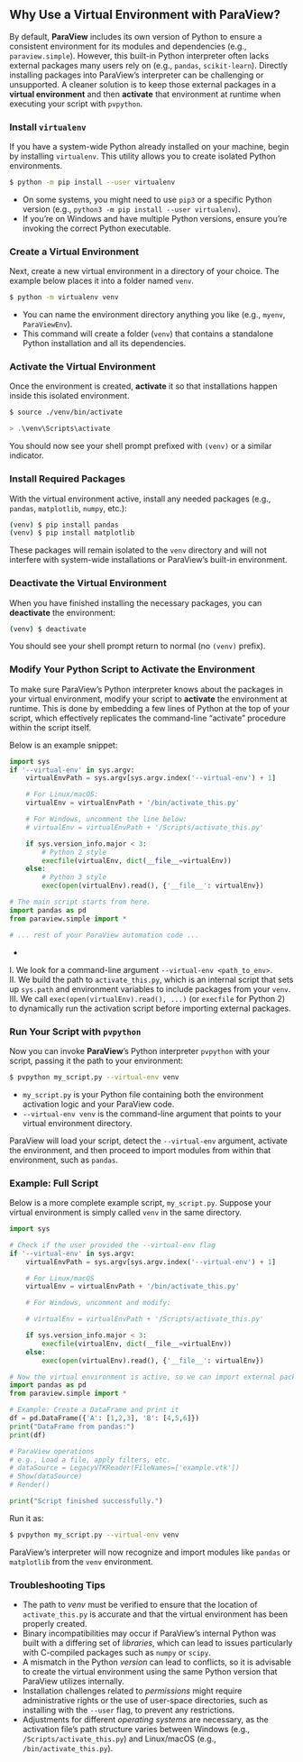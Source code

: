 ## Why Use a Virtual Environment with ParaView?

By default, **ParaView** includes its own version of Python to ensure a consistent environment for its modules and dependencies (e.g., `paraview.simple`). However, this built-in Python interpreter often lacks external packages many users rely on (e.g., `pandas`, `scikit-learn`). Directly installing packages into ParaView’s interpreter can be challenging or unsupported. A cleaner solution is to keep those external packages in a **virtual environment** and then **activate** that environment at runtime when executing your script with `pvpython`.

### Install `virtualenv`

If you have a system-wide Python already installed on your machine, begin by installing `virtualenv`. This utility allows you to create isolated Python environments.

```sh
$ python -m pip install --user virtualenv
```

- On some systems, you might need to use `pip3` or a specific Python version (e.g., `python3 -m pip install --user virtualenv`).
- If you’re on Windows and have multiple Python versions, ensure you’re invoking the correct Python executable.

### Create a Virtual Environment
Next, create a new virtual environment in a directory of your choice. The example below places it into a folder named `venv`.

```sh
$ python -m virtualenv venv
```

- You can name the environment directory anything you like (e.g., `myenv`, `ParaViewEnv`).  
- This command will create a folder (`venv`) that contains a standalone Python installation and all its dependencies.

### Activate the Virtual Environment

Once the environment is created, **activate** it so that installations happen inside this isolated environment.

  ```sh
  $ source ./venv/bin/activate
  ```

  ```powershell
  > .\venv\Scripts\activate
  ```

You should now see your shell prompt prefixed with `(venv)` or a similar indicator.

### Install Required Packages

With the virtual environment active, install any needed packages (e.g., `pandas`, `matplotlib`, `numpy`, etc.):

```sh
(venv) $ pip install pandas
(venv) $ pip install matplotlib
```
These packages will remain isolated to the `venv` directory and will not interfere with system-wide installations or ParaView’s built-in environment.


### Deactivate the Virtual Environment
When you have finished installing the necessary packages, you can **deactivate** the environment:

```sh
(venv) $ deactivate
```

You should see your shell prompt return to normal (no `(venv)` prefix).

### Modify Your Python Script to Activate the Environment

To make sure ParaView’s Python interpreter knows about the packages in your virtual environment, modify your script to **activate** the environment at runtime. This is done by embedding a few lines of Python at the top of your script, which effectively replicates the command-line “activate” procedure within the script itself.

Below is an example snippet:

```python
import sys
if '--virtual-env' in sys.argv:
    virtualEnvPath = sys.argv[sys.argv.index('--virtual-env') + 1]

    # For Linux/macOS:
    virtualEnv = virtualEnvPath + '/bin/activate_this.py'

    # For Windows, uncomment the line below:
    # virtualEnv = virtualEnvPath + '/Scripts/activate_this.py'

    if sys.version_info.major < 3:
        # Python 2 style
        execfile(virtualEnv, dict(__file__=virtualEnv))
    else:
        # Python 3 style
        exec(open(virtualEnv).read(), {'__file__': virtualEnv})

# The main script starts from here.
import pandas as pd
from paraview.simple import *

# ... rest of your ParaView automation code ...
```
* 
I. We look for a command-line argument `--virtual-env <path_to_env>`.  
II. We build the path to `activate_this.py`, which is an internal script that sets up `sys.path` and environment variables to include packages from your `venv`.  
III. We call `exec(open(virtualEnv).read(), ...)` (or `execfile` for Python 2) to dynamically run the activation script before importing external packages.


### Run Your Script with `pvpython`
Now you can invoke **ParaView**’s Python interpreter `pvpython` with your script, passing it the path to your environment:

```sh
$ pvpython my_script.py --virtual-env venv
```

- `my_script.py` is your Python file containing both the environment activation logic and your ParaView code.  
- `--virtual-env venv` is the command-line argument that points to your virtual environment directory.

ParaView will load your script, detect the `--virtual-env` argument, activate the environment, and then proceed to import modules from within that environment, such as `pandas`.

### Example: Full Script

Below is a more complete example script, `my_script.py`. Suppose your virtual environment is simply called `venv` in the same directory.

```python
import sys

# Check if the user provided the --virtual-env flag
if '--virtual-env' in sys.argv:
    virtualEnvPath = sys.argv[sys.argv.index('--virtual-env') + 1]

    # For Linux/macOS
    virtualEnv = virtualEnvPath + '/bin/activate_this.py'

    # For Windows, uncomment and modify:

    # virtualEnv = virtualEnvPath + '/Scripts/activate_this.py'

    if sys.version_info.major < 3:
        execfile(virtualEnv, dict(__file__=virtualEnv))
    else:
        exec(open(virtualEnv).read(), {'__file__': virtualEnv})

# Now the virtual environment is active, so we can import external packages
import pandas as pd
from paraview.simple import *

# Example: Create a DataFrame and print it
df = pd.DataFrame({'A': [1,2,3], 'B': [4,5,6]})
print("DataFrame from pandas:")
print(df)

# ParaView operations
# e.g., Load a file, apply filters, etc.
# dataSource = LegacyVTKReader(FileNames=['example.vtk'])
# Show(dataSource)
# Render()

print("Script finished successfully.")
```

Run it as:

```sh
$ pvpython my_script.py --virtual-env venv
```

ParaView’s interpreter will now recognize and import modules like `pandas` or `matplotlib` from the `venv` environment.

### Troubleshooting Tips

- The path to *venv* must be verified to ensure that the location of `activate_this.py` is accurate and that the virtual environment has been properly created.  
- Binary incompatibilities may occur if ParaView’s internal Python was built with a differing set of *libraries*, which can lead to issues particularly with C-compiled packages such as `numpy` or `scipy`.  
- A mismatch in the Python *version* can lead to conflicts, so it is advisable to create the virtual environment using the same Python version that ParaView utilizes internally.  
- Installation challenges related to *permissions* might require administrative rights or the use of user-space directories, such as installing with the `--user` flag, to prevent any restrictions.  
- Adjustments for different *operating systems* are necessary, as the activation file’s path structure varies between Windows (e.g., `/Scripts/activate_this.py`) and Linux/macOS (e.g., `/bin/activate_this.py`).
